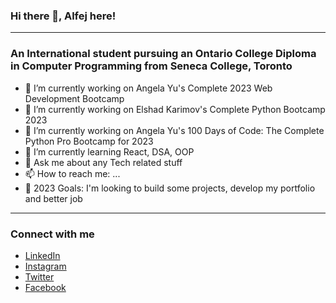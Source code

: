 ### Hi there 👋, Alfej here!
<hr>

### An International student pursuing an Ontario College Diploma in Computer Programming from Seneca College, Toronto

- 🔭 I’m currently working on Angela Yu's Complete 2023 Web Development Bootcamp
- 🔭 I’m currently working on Elshad Karimov's Complete Python Bootcamp 2023
- 🔭 I’m currently working on Angela Yu's 100 Days of Code: The Complete Python Pro Bootcamp for 2023
- 🌱 I’m currently learning React, DSA, OOP
- 💬 Ask me about any Tech related stuff
- 📫 How to reach me: ...
- 🥅 2023 Goals: I'm looking to build some projects, develop my portfolio and better job
<hr>


### Connect with me

- [LinkedIn](https://www.linkedin.com/in/alfej-savaya-428a09227/) <br>
- [Instagram](https://www.instagram.com/__alfej__/) <br>
- [Twitter](https://twitter.com/__Alfej__) <br>
- [Facebook](https://www.facebook.com/AlfejSavaya)

